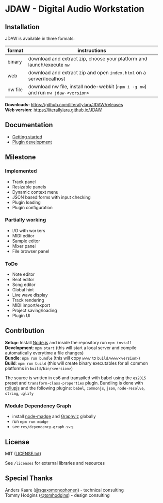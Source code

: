JDAW - Digital Audio Workstation
================================

## Installation

JDAW is available in three formats:

| format  | instructions                                                                      |
| ------- | --------------------------------------------------------------------------------- |
| binary  | download and extract zip, choose your platform and launch/execute `nw`            |
| web     | download and extract zip and open `index.html` on a server/localhost              |
| nw file | download nw file, install node-webkit (`npm i -g nw`) and run `nw jdaw-<version>` |

**Downloads:** https://github.com/literallylara/JDAW/releases  
**Web version:** https://literallylara.github.io/JDAW

## Documentation

* [Getting started](docs/getting-started.md)
* [Plugin development](docs/plugin-development.md)

## Milestone

### Implemented
* Track panel
* Resizable panels
* Dynamic context menu
* JSON based forms with input checking
* Plugin loading
* Plugin configuration

### Partially working
* I/O with workers
* MIDI editor
* Sample editor
* Mixer panel
* File browser panel

### ToDo
* Note editor
* Beat editor
* Song editor
* Global hint
* Live wave display
* Track rendering
* MIDI import/export
* Project saving/loading
* Plugin UI

## Contribution

**Setup:** Install [Node.js](https://nodejs.org/en/) and inside the repository run `npm install`  
**Development**: `npm start` (this will start a local server and compile automatically everytime a file changes)  
**Bundle**: `npm run bundle` (this will copy `www/` to `build/www/<version>`)  
**Build**: `npm run build`  (this will create binary executables for all common platforms in `build/bin/<version>`)

The source is written in es6 and transpiled with babel using the `es2015` preset and `transform-class-properties` plugin.   Bundling is done with [rollupjs](http://rollupjs.org/) and the following plugins: `babel`, `commonjs`, `json`, `node-resolve`, `string`, `uglify`

### Module Dependency Graph

* install [node-madge](https://github.com/pahen/madge) and [Graphviz](http://www.graphviz.org/Download..php) globally
* run `npm run madge`
* see `res/dependency-graph.svg`

## License

MIT ([LICENSE.txt](LICENSE.txt))  

See `/licenses` for external libraries and resources

## Special Thanks

Anders Kaare ([@sqaxomonophonen](https://github.com/sqaxomonophonen)) - technical consulting  
Tommy Hodgins ([@tomhodgins](https://github.com/tomhodgins)) - design consulting
